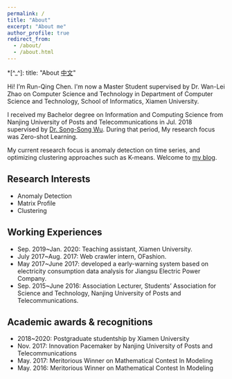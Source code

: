 ```yaml
---
permalink: /
title: "About"
excerpt: "About me"
author_profile: true
redirect_from:
  - /about/
  - /about.html
---
```


*[^_^]: title: "About [中文](http://rexking6.top/about_cn)"

Hi! I’m Run-Qing Chen. I'm now a Master Student supervised by Dr. Wan-Lei Zhao on Computer Science and Technology in Department of Computer Science and Technology, School of Informatics, Xiamen University. 

I received my Bachelor degree on Information and Computing Science from Nanjing University of Posts and Telecommunications in Jul. 2018 supervised by [Dr. Song-Song Wu](https://www.researchgate.net/profile/Songsong_Wu). During that period, My research focus was Zero-shot Learning.

My current research focus is anomaly detection on time series, and optimizing clustering approaches such as K-means. Welcome to [my blog](http://blog.rexking6.top/).

## Research Interests

* Anomaly Detection
* Matrix Profile
* Clustering

## Working Experiences

* Sep. 2019\~Jan. 2020: Teaching assistant, Xiamen University.
* July 2017\~Aug. 2017: Web crawler intern, OFashion.
* May 2017\~June 2017: developed a early-warning system based on electricity consumption data analysis for Jiangsu Electric Power Company.
* Sep. 2015\~June 2016: Association Lecturer, Students’ Association for Science and Technology, Nanjing University of Posts and Telecommunications.
 
## Academic awards & recognitions

* 2018\~2020: Postgraduate studentship by Xiamen University
* Nov. 2017: Innovation Pacemaker by Nanjing University of Posts and Telecommunications
* May. 2017: Meritorious Winner on Mathematical Contest In Modeling
* May. 2016: Meritorious Winner on Mathematical Contest In Modeling